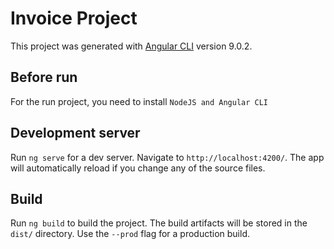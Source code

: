 # Invoice Project

This project was generated with [Angular CLI](https://github.com/angular/angular-cli) version 9.0.2.

## Before run
For the run project, you need to install `NodeJS and Angular CLI`

## Development server

Run `ng serve` for a dev server. Navigate to `http://localhost:4200/`. The app will automatically reload if you change any of the source files.

## Build

Run `ng build` to build the project. The build artifacts will be stored in the `dist/` directory. Use the `--prod` flag for a production build.
